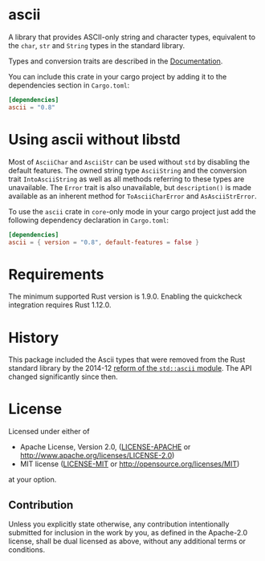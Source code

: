 # ascii

A library that provides ASCII-only string and character types, equivalent to the
`char`, `str` and `String` types in the standard library.

Types and conversion traits are described in the
[Documentation](https://tomprogrammer.github.io/rust-ascii/ascii/index.html).

You can include this crate in your cargo project by adding it to the
dependencies section in `Cargo.toml`:
```toml
[dependencies]
ascii = "0.8"
```

# Using ascii without libstd

Most of `AsciiChar` and `AsciiStr` can be used without `std` by disabling the
default features. The owned string type `AsciiString` and the conversion trait
`IntoAsciiString` as well as all methods referring to these types are
unavailable. The `Error` trait is also unavailable, but `description()` is made
available as an inherent method for `ToAsciiCharError` and `AsAsciiStrError`.

To use the `ascii` crate in `core`-only mode in your cargo project just add the
following dependency declaration in `Cargo.toml`:
```toml
[dependencies]
ascii = { version = "0.8", default-features = false }
```

# Requirements

The minimum supported Rust version is 1.9.0.
Enabling the quickcheck integration requires Rust 1.12.0.

# History

This package included the Ascii types that were removed from the Rust standard
library by the 2014-12 [reform of the `std::ascii` module](https://github.com/rust-lang/rfcs/pull/486).
The API changed significantly since then.

# License

Licensed under either of

 * Apache License, Version 2.0, ([LICENSE-APACHE](LICENSE-APACHE) or http://www.apache.org/licenses/LICENSE-2.0)
 * MIT license ([LICENSE-MIT](LICENSE-MIT) or http://opensource.org/licenses/MIT)

at your option.

## Contribution

Unless you explicitly state otherwise, any contribution intentionally submitted
for inclusion in the work by you, as defined in the Apache-2.0 license, shall be dual licensed as above, without any
additional terms or conditions.
